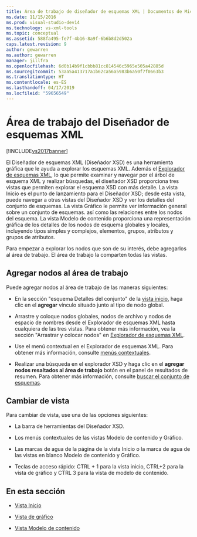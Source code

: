 ```yaml
---
title: Área de trabajo de diseñador de esquemas XML | Documentos de Microsoft
ms.date: 11/15/2016
ms.prod: visual-studio-dev14
ms.technology: vs-xml-tools
ms.topic: conceptual
ms.assetid: 588fa495-fe7f-4b16-8a9f-6b6b8d2d502a
caps.latest.revision: 9
author: gewarren
ms.author: gewarren
manager: jillfra
ms.openlocfilehash: 6d0b14b9f1cbbb81cc814546c5965e505a42885d
ms.sourcegitcommit: 53aa5a413717a1b62ca56a5983b6a50f7f0663b3
ms.translationtype: HT
ms.contentlocale: es-ES
ms.lasthandoff: 04/17/2019
ms.locfileid: "59656549"
---
```

# <a name="xml-schema-designer-workspace"></a>Área de trabajo del Diseñador de esquemas XML
[!INCLUDE[vs2017banner](../includes/vs2017banner.md)]

El Diseñador de esquemas XML (Diseñador XSD) es una herramienta gráfica que le ayuda a explorar los esquemas XML. Además el [Explorador de esquemas XML](../xml-tools/xml-schema-explorer.md), lo que permite examinar y navegar por el árbol de esquema XML y realizar búsquedas, el diseñador XSD proporciona tres vistas que permiten explorar el esquema XSD con más detalle. La vista Inicio es el punto de lanzamiento para el Diseñador XSD; desde esta vista, puede navegar a otras vistas del Diseñador XSD y ver los detalles del conjunto de esquemas. La vista Gráfico le permite ver información general sobre un conjunto de esquemas. así como las relaciones entre los nodos del esquema. La vista Modelo de contenido proporciona una representación gráfica de los detalles de los nodos de esquema globales y locales, incluyendo tipos simples y complejos, elementos, grupos, atributos y grupos de atributos.  
  
 Para empezar a explorar los nodos que son de su interés, debe agregarlos al área de trabajo. El área de trabajo la comparten todas las vistas.  
  
## <a name="adding-nodes-to-the-workspace"></a>Agregar nodos al área de trabajo  
 Puede agregar nodos al área de trabajo de las maneras siguientes:  
  
-   En la sección "esquema Detalles del conjunto" de la [vista inicio](../xml-tools/start-view.md), haga clic en el **agregar** vínculo situado junto al tipo de nodo global.  
  
-   Arrastre y coloque nodos globales, nodos de archivo y nodos de espacio de nombres desde el Explorador de esquemas XML hasta cualquiera de las tres vistas. Para obtener más información, vea la sección "Arrastrar y colocar nodos" en [Explorador de esquemas XML](../xml-tools/xml-schema-explorer.md).  
  
-   Use el menú contextual en el Explorador de esquemas XML. Para obtener más información, consulte [menús contextuales](../xml-tools/context-menus-xml-schema-explorer.md).  
  
-   Realizar una búsqueda en el explorador XSD y haga clic en el **agregar nodos resaltados al área de trabajo** botón en el panel de resultados de resumen. Para obtener más información, consulte [buscar el conjunto de esquemas](../xml-tools/searching-the-schema-set.md).  
  
## <a name="view-switching"></a>Cambiar de vista  
 Para cambiar de vista, use una de las opciones siguientes:  
  
-   La barra de herramientas del Diseñador XSD.  
  
-   Los menús contextuales de las vistas Modelo de contenido y Gráfico.  
  
-   Las marcas de agua de la página de la vista Inicio o la marca de agua de las vistas en blanco Modelo de contenido y Gráfico.  
  
-   Teclas de acceso rápido: CTRL + 1 para la vista inicio, CTRL+2 para la vista de gráfico y CTRL 3 para la vista de modelo de contenido.  
  
## <a name="in-this-section"></a>En esta sección  
  
-   [Vista Inicio](../xml-tools/start-view.md)  
  
-   [Vista de gráfico](../xml-tools/graph-view.md)  
  
-   [Vista Modelo de contenido](../xml-tools/content-model-view.md)
